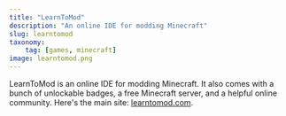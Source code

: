 ```yaml
---
title: "LearnToMod"
description: "An online IDE for modding Minecraft"
slug: learntomod
taxonomy:
    tag: [games, minecraft]
image: learntomod.png
---
```


LearnToMod is an online IDE for modding Minecraft.  It also comes with a bunch of unlockable badges, a free Minecraft server, and a helpful online community.  Here's the main site: [learntomod.com](http://learntomod.com).


